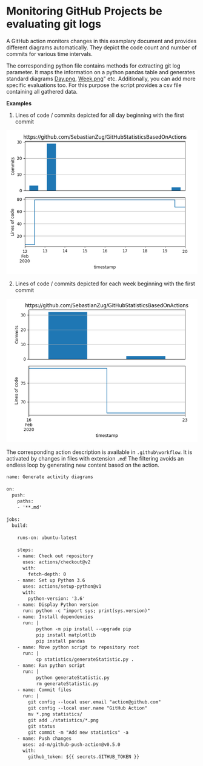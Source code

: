 # Monitoring GitHub Projects be evaluating git logs

A GitHub action monitors changes in this examplary document and provides different diagrams automatically. They depict the code count and number of commits for various time intervals. 

The corresponding python file contains methods for extracting git log parameter. It maps the information on a python pandas table and generates standard diagrams [Day.png](/statistics/Day.png), [Week.png](/statistics/Week.png)" etc. Additionally, you can add more specific evaluations too. For this purpose the script provides a csv file containing all gathered data.

__Examples__

1. Lines of code / commits depicted for all day beginning with the first commit

![Alt text](/statistics/Day.png?raw=true "Daily Changes")

2. Lines of code / commits depicted for each week beginning with the first commit

![Alt text](/statistics/Week.png?raw=true "Weekly Changes")

The corresponding action description is available in `.github\workflow`. It is activated by changes in files with extension `.md`! The filtering avoids an endless loop by generating new content based on the action.

```
name: Generate activity diagrams

on:
  push:
    paths:
    - '**.md'

jobs:
  build:

    runs-on: ubuntu-latest

    steps:
    - name: Check out repository
      uses: actions/checkout@v2
      with: 
        fetch-depth: 0
    - name: Set up Python 3.6
      uses: actions/setup-python@v1
      with:
        python-version: '3.6'
    - name: Display Python version
      run: python -c "import sys; print(sys.version)"
    - name: Install dependencies
      run: |
           python -m pip install --upgrade pip
           pip install matplotlib
           pip install pandas
    - name: Move python script to repository root
      run: |
           cp statistics/generateStatistic.py .
    - name: Run python script
      run: |
           python generateStatistic.py
           rm generateStatistic.py
    - name: Commit files
      run: |
        git config --local user.email "action@github.com"
        git config --local user.name "GitHub Action"
        mv *.png statistics/
        git add ./statistics/*.png
        git status
        git commit -m "Add new statistics" -a
    - name: Push changes
      uses: ad-m/github-push-action@v0.5.0
      with:
        github_token: ${{ secrets.GITHUB_TOKEN }}
```
